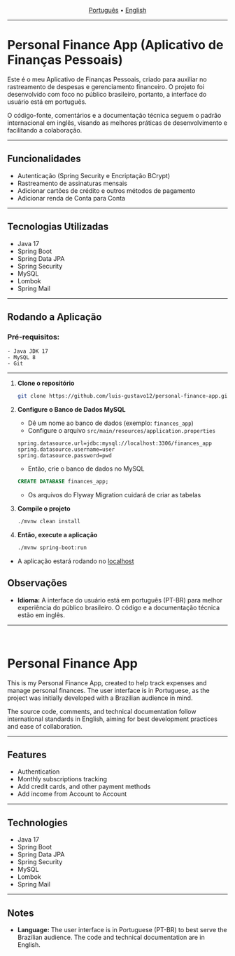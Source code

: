 

<p align="center">
  <a href="#portugues">Português</a> • <a href="#english">English</a>
</p>

---
<a id="portugues"></a>

# Personal Finance App (Aplicativo de Finanças Pessoais)

Este é o meu Aplicativo de Finanças Pessoais, criado para auxiliar no rastreamento de despesas e gerenciamento financeiro. O projeto foi desenvolvido com foco no público brasileiro, portanto, a interface do usuário está em português.

O código-fonte, comentários e a documentação técnica seguem o padrão internacional em inglês, visando as melhores práticas de desenvolvimento e facilitando a colaboração.

---

## Funcionalidades

- Autenticação (Spring Security e Encriptação BCrypt)
- Rastreamento de assinaturas mensais
- Adicionar cartões de crédito e outros métodos de pagamento
- Adicionar renda de Conta para Conta

---

## Tecnologias Utilizadas

- Java 17
- Spring Boot
- Spring Data JPA
- Spring Security
- MySQL
- Lombok
- Spring Mail

---

## Rodando a Aplicação


### Pré-requisitos:

    - Java JDK 17
    - MySQL 8
    - Git

---


1. **Clone o repositório**
    ```bash
    git clone https://github.com/luis-gustavo12/personal-finance-app.git
    ```
2. **Configure o Banco de Dados MySQL**
    - Dê um nome ao banco de dados (exemplo: `finances_app`)
    - Configure o arquivo `src/main/resources/application.properties`

    ```properties
    spring.datasource.url=jdbc:mysql://localhost:3306/finances_app
    spring.datasource.username=user
    spring.datasource.password=pwd
    ```

    - Então, crie o banco de dados no MySQL
    ```SQL
    CREATE DATABASE finances_app;
    ```

    - Os arquivos do Flyway Migration cuidará de criar as tabelas

3. **Compile o projeto**
    ```bash
    ./mvnw clean install
    ```

4. **Então, execute a aplicação**
    ```bash
    ./mvnw spring-boot:run
    ```

- A aplicação estará rodando no [localhost](http://localhost:8080)


## Observações

*   **Idioma:** A interface do usuário está em português (PT-BR) para melhor experiência do público brasileiro. O código e a documentação técnica estão em inglês.



---
<br>
<a id="english"></a>
<!-- English Content Starts Here -->

# Personal Finance App

This is my Personal Finance App, created to help track expenses and manage personal finances. The user interface is in Portuguese, as the project was initially developed with a Brazilian audience in mind.

The source code, comments, and technical documentation follow international standards in English, aiming for best development practices and ease of collaboration.

---

## Features

- Authentication
- Monthly subscriptions tracking
- Add credit cards, and other payment methods
- Add income from Account to Account

---

## Technologies

- Java 17
- Spring Boot
- Spring Data JPA
- Spring Security
- MySQL
- Lombok
- Spring Mail

---

## Notes

*   **Language:** The user interface is in Portuguese (PT-BR) to best serve the Brazilian audience. The code and technical documentation are in English.
